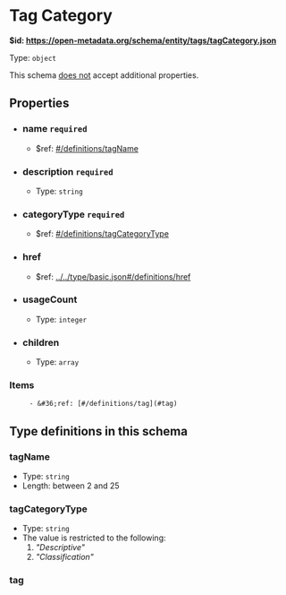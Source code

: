 # Tag Category

<b id="https/open-metadata.org/schema/entity/tags/tagcategory.json">&#36;id: https://open-metadata.org/schema/entity/tags/tagCategory.json </b>

Type: `object`

This schema <u>does not</u> accept additional properties.

## Properties
 - ### name `required`
	 - &#36;ref: [#/definitions/tagName](#tagname)
 - ### description `required`
	 - Type: `string`
 - ### categoryType `required`
	 - &#36;ref: [#/definitions/tagCategoryType](#tagcategorytype)
 - ### href
	 - &#36;ref: [../../type/basic.json#/definitions/href](../types/basic.md#href)
 - ### usageCount
	 - Type: `integer`
 - ### children
	 - Type: `array`
### Items
		 - &#36;ref: [#/definitions/tag](#tag)


## Type definitions in this schema
### tagName

 - Type: `string`
 - Length: between 2 and 25


### tagCategoryType

 - Type: `string`
 - The value is restricted to the following: 
	 1. _"Descriptive"_
	 2. _"Classification"_


### tag



